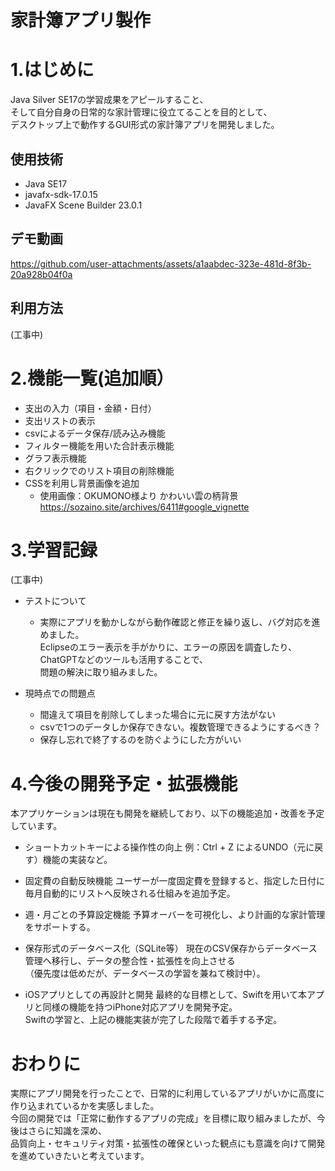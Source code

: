 # 家計簿アプリ製作

# 1.はじめに

Java Silver SE17の学習成果をアピールすること、  
そして自分自身の日常的な家計管理に役立てることを目的として、  
デスクトップ上で動作するGUI形式の家計簿アプリを開発しました。


## 使用技術    
- Java SE17  
- javafx-sdk-17.0.15  
- JavaFX Scene Builder 23.0.1

## デモ動画

https://github.com/user-attachments/assets/a1aabdec-323e-481d-8f3b-20a928b04f0a

## 利用方法  
(工事中)
  
# 2.機能一覧(追加順）  

- 支出の入力（項目・金額・日付）  
- 支出リストの表示  
- csvによるデータ保存/読み込み機能  
- フィルター機能を用いた合計表示機能  
- グラフ表示機能  
- 右クリックでのリスト項目の削除機能  
- CSSを利用し背景画像を追加  
  - 使用画像：OKUMONO様より かわいい雲の柄背景　https://sozaino.site/archives/6411#google_vignette 
   
# 3.学習記録  
(工事中)

- テストについて

  - 実際にアプリを動かしながら動作確認と修正を繰り返し、バグ対応を進めました。  
   Eclipseのエラー表示を手がかりに、エラーの原因を調査したり、ChatGPTなどのツールも活用することで、  
   問題の解決に取り組みました。  

- 現時点での問題点  
   -  間違えて項目を削除してしまった場合に元に戻す方法がない  
   - csvで1つのデータしか保存できない。複数管理できるようにするべき？  
   - 保存し忘れで終了するのを防ぐようにした方がいい  

# 4.今後の開発予定・拡張機能 

本アプリケーションは現在も開発を継続しており、以下の機能追加・改善を予定しています。

- ショートカットキーによる操作性の向上
例：Ctrl + Z によるUNDO（元に戻す）機能の実装など。

- 固定費の自動反映機能
ユーザーが一度固定費を登録すると、指定した日付に毎月自動的にリストへ反映される仕組みを追加予定。

- 週・月ごとの予算設定機能
予算オーバーを可視化し、より計画的な家計管理をサポートする。

- 保存形式のデータベース化（SQLite等）
現在のCSV保存からデータベース管理へ移行し、データの整合性・拡張性を向上させる  
（優先度は低めだが、データベースの学習を兼ねて検討中）。

- iOSアプリとしての再設計と開発
最終的な目標として、Swiftを用いて本アプリと同様の機能を持つiPhone対応アプリを開発予定。  
Swiftの学習と、上記の機能実装が完了した段階で着手する予定。



# おわりに

実際にアプリ開発を行ったことで、日常的に利用しているアプリがいかに高度に作り込まれているかを実感しました。  
今回の開発では「正常に動作するアプリの完成」を目標に取り組みましたが、今後はさらに知識を深め、  
品質向上・セキュリティ対策・拡張性の確保といった観点にも意識を向けて開発を進めていきたいと考えています。
